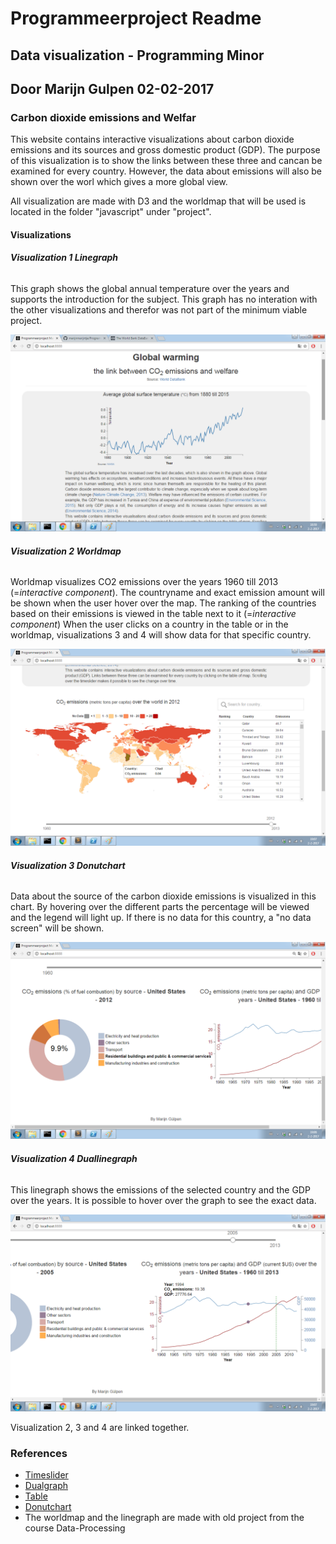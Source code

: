 # Programmeerproject Readme
## Data visualization - Programming Minor
## Door Marijn Gulpen 02-02-2017

### Carbon dioxide emissions and Welfar

This website contains interactive visualizations about carbon dioxide emissions and its sources and gross domestic product (GDP). The purpose of this visualization is to show the links between these three and cancan be examined for every country. However, the data about emissions will also be shown over the worl which gives a more global view. 

All visualization are made with D3 and the worldmap that will be used is located in the folder "javascript" under "project". 

#### Visualizations

###### **Visualization 1 Linegraph** 
This graph shows the global annual temperature over the years and supports the introduction for the subject. This graph has no interation with the other visualizations and therefor was not part of the minimum viable project.

![GitHub Logo](/doc/linegraph.png)
 
###### **Visualization 2 Worldmap**
Worldmap visualizes CO2 emissions over the years 1960 till 2013 (=*interactive component*). The countryname and exact emission amount will be shown when the user hover over the map. The ranking of the countries based on their emissions is viewed in the table next to it (=*interactive component*)
When the user clicks on a country in the table or in the worldmap, visualizations 3 and 4 will show data for that specific country.

![GitHub Logo](/doc/worldmap.png)

###### **Visualization 3 Donutchart**
Data about the source of the carbon dioxide emissions is visualized in this chart. By hovering over the different parts the percentage will be viewed and the legend will light up. If there is no data for this country, a "no data screen" will be shown.

![GitHub Logo](/doc/donutchart.png)

###### **Visualization 4 Duallinegraph**
This linegraph shows the emissions of the selected country and the GDP over the years. It is possible to hover over the graph to see the exact data. 

![GitHub Logo](/doc/duallinegraph.png)

Visualization 2, 3 and 4 are linked together.

### **References**

* [Timeslider](http://bl.ocks.org/zanarmstrong/ddff7cd0b1220bc68a58)
* [Dualgraph](http://bl.ocks.org/benjchristensen/2579619)
* [Table](http://bl.ocks.org/jonahwilliams/cc2de2eedc3896a3a96d)
* [Donutchart](http://bl.ocks.org/juan-cb/1984c7f2b446fffeedde)
* The worldmap and the linegraph are made with old project from the course Data-Processing